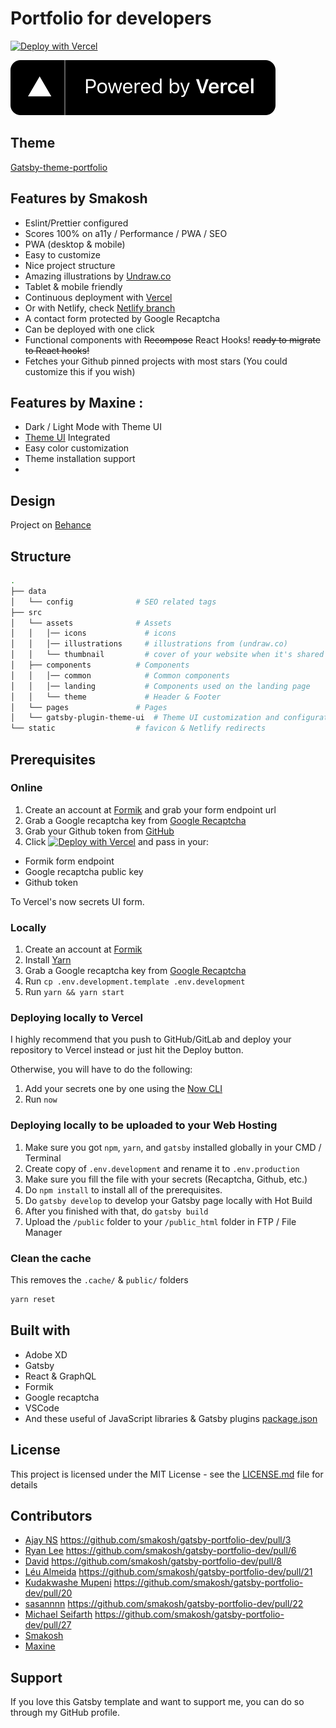 # Portfolio for developers

[![Deploy with Vercel](https://vercel.co/button)](https://vercel.co/new/project?template=https://github.com/lavinske/gatsby-portfolio)

[![Powered by Vercel](./powered-by-vercel.svg)](https://vercel.co?utm_source=lavinske)

## Theme

[Gatsby-theme-portfolio](https://github.com/lavinske/gatsby-theme-portfolio)

## Features by Smakosh

- Eslint/Prettier configured
- Scores 100% on a11y / Performance / PWA / SEO
- PWA (desktop & mobile)
- Easy to customize
- Nice project structure
- Amazing illustrations by [Undraw.co](https://undraw.co)
- Tablet & mobile friendly
- Continuous deployment with [Vercel](https://vercel.co/?utm_source=smakosh)
- Or with Netlify, check [Netlify branch](https://github.com/smakosh/gatsby-portfolio-dev/tree/netlify)
- A contact form protected by Google Recaptcha
- Can be deployed with one click
- Functional components with ~~Recompose~~ React Hooks! ~~ready to migrate to React hooks!~~
- Fetches your Github pinned projects with most stars (You could customize this if you wish)

## Features by Maxine :

- Dark / Light Mode with Theme UI
- [Theme UI](https://theme-ui.org) Integrated
- Easy color customization
- Theme installation support
- 

## Design

Project on [Behance](https://www.behance.net/gallery/74172961/Free-Gatsby-portfolio-for-developers)

## Structure

```bash
.
├── data
│   └── config              # SEO related tags
├── src
│   └── assets              # Assets
│   │   │── icons             # icons
│   │   │── illustrations     # illustrations from (undraw.co)
│   │   └── thumbnail         # cover of your website when it's shared to social media
│   ├── components          # Components
│   │   │── common            # Common components
│   │   │── landing           # Components used on the landing page
│   │   └── theme             # Header & Footer
│   └── pages               # Pages
│   └── gatsby-plugin-theme-ui	# Theme UI customization and configuration page     
└── static                  # favicon & Netlify redirects
```

## Prerequisites

### Online

1. Create an account at [Formik](https://formik.com/?utm_source=lavinske) and grab your form endpoint url
2. Grab a Google recaptcha key from [Google Recaptcha](https://www.google.com/recaptcha/admin)
3. Grab your Github token from [GitHub](https://github.com/settings/tokens/new?scopes=repo&description=gatsby-portfolio)
4. Click [![Deploy with Vercel](https://zeit.co/button)](https://zeit.co/new/project?template=https://github.com/lavinske/gatsby-portfolio) and pass in your:
  
  - Formik form endpoint
  - Google recaptcha public key
  - Github token

To Vercel's now secrets UI form.

### Locally

1. Create an account at [Formik](https://formik.com/?utm_source=lavinske)
2. Install [Yarn](https://yarnpkg.com/en/)
3. Grab a Google recaptcha key from [Google Recaptcha](https://www.google.com/recaptcha/admin)
4. Run `cp .env.development.template .env.development`
5. Run `yarn && yarn start`

### Deploying locally to Vercel

I highly recommend that you push to GitHub/GitLab and deploy your repository to Vercel instead or just hit the Deploy button.

Otherwise, you will have to do the following:

1. Add your secrets one by one using the [Now CLI](https://vercel.co/docs/now-cli)
2. Run `now`


### Deploying locally to be uploaded to your Web Hosting

1. Make sure you got `npm`, `yarn`, and `gatsby` installed globally in your CMD / Terminal 
2. Create copy of `.env.development` and rename it to `.env.production`
3. Make sure you fill the file with your secrets (Recaptcha, Github, etc.)
4. Do `npm install` to install all of the prerequisites.
5. Do `gatsby develop` to develop your Gatsby page locally with Hot Build
6. After you finished with that, do `gatsby build`
7. Upload the `/public` folder to your `/public_html` folder in FTP / File Manager

### Clean the cache

This removes the `.cache/` & `public/` folders

```bash
yarn reset
```

## Built with

- Adobe XD
- Gatsby
- React & GraphQL
- Formik
- Google recaptcha
- VSCode
- And these useful of JavaScript libraries & Gatsby plugins [package.json](package.json)

## License

This project is licensed under the MIT License - see the [LICENSE.md](LICENSE.md) file for details

## Contributors

- [Ajay NS](https://github.com/ajayns) https://github.com/smakosh/gatsby-portfolio-dev/pull/3
- [Ryan Lee](https://github.com/drdgvhbh) https://github.com/smakosh/gatsby-portfolio-dev/pull/6
- [David](https://github.com/davidavz) https://github.com/smakosh/gatsby-portfolio-dev/pull/8
- [Léu Almeida](https://github.com/LeuAlmeida) https://github.com/smakosh/gatsby-portfolio-dev/pull/21
- [Kudakwashe Mupeni](https://github.com/2wce) https://github.com/smakosh/gatsby-portfolio-dev/pull/20
- [sasannnn](https://github.com/sasannnn) https://github.com/smakosh/gatsby-portfolio-dev/pull/22
- [Michael Seifarth](https://github.com/Kageetai) https://github.com/smakosh/gatsby-portfolio-dev/pull/27
- [Smakosh](https://smakosh.com)
- [Maxine](https://lav.my.id)

## Support

If you love this Gatsby template and want to support me, you can do so through my GitHub profile.
